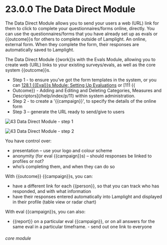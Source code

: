 # 23.0.0 The Data Direct Module

The Data Direct Module allows you to send your users a web (URL) link for them to click to complete your questionnaires/forms online, directly. You can use the questionnaires/forms that you have already set up as evals or {{outcome}}s for others to complete outside of Lamplight. An online, external form. When they complete the form, their responses are automatically saved to Lamplight.

The Data Direct Module {{work}}s with the Evals Module, allowing you to create web (URL) links to your existing surveys/evals, as well as the core system {{outcome}}s.
 - Step 1 - to ensure you’ve got the form templates in the system, or you can [128.1 {{Eval}}s Module: Setting Up Evaluations](/help/index/p/128.1) or [111 {{
 - Outcome}} - Adding and Editing and Deleting Categories, Measures and Descriptors](/help/index/p/11) within system administration.
- Step 2 - to create a &#039;{{campaign}}&#039;, to specify the details of the online form
- Step 3 – generate the URL ready to send/give to users

![43 Data Direct Module - step 1](43_Data_Direct_Module_im_1.png)

![43 Data Direct Module - step 2](43_Data_Direct_Module_im_2.png)

You have control over:
- presentation – use your logo and colour scheme
- anonymity (for eval {{campaign}}s) – should responses be linked to profiles or not?
- who’s completing them, and when they can do so

With {{outcome}} {{campaign}}s, you can:
- have a different link for each {{person}}, so that you can track who has responded, and with what information
- have their responses entered automatically into Lamplight and displayed in their profile (table view or radar chart)

With eval {{campaign}}s, you can also:
- {{report}} on a particular eval {{campaign}}, or on all answers for the same eval in a particular timeframe. - send out one link to everyone


###### core module
